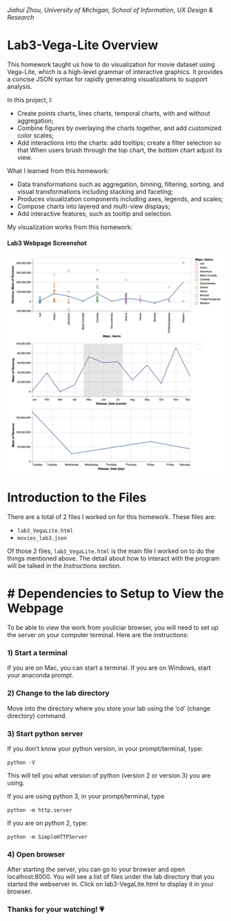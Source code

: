 *Jiahui Zhou, University of Michigan, School of Information, UX Design & Research*

# Lab3-Vega-Lite Overview
This homework taught us how to do visualization for movie dataset using Vega-Lite, which is a high-level grammar of interactive graphics. It provides a concise JSON syntax for rapidly generating visualizations to support analysis. 

In this project, I:
* Create points charts, lines charts, temporal charts, with and without aggregation;
* Combine figures by overlaying the charts together, and add customized color scales;
* Add interactions into the charts: add tooltips; create a filter selection so that When users brush through the top chart, the bottom chart adjust its view. 

What I learned from this homework:
* Data transformations such as aggregation, binning, filtering, sorting, and visual transformations including stacking and faceting;
* Produces visualization components including axes, legends, and scales;
* Compose charts into layered and multi-view displays;
* Add interactive features, such as tooltip and selection.

My visualization works from this homework:
#### Lab3 Webpage Screenshot
![lab3](lab3.png?raw=true "Lab3 Webpage Screenshot")

# Introduction to the Files
There are a total of 2 files I worked on for this homework. These files are:
*  `lab3_VegaLite.html`
*  `movies_lab3.json`

Of those 2 files, `lab3_VegaLite.html` is the main file I worked on to do the things mentioned above. The detail about how to interact with the program will be talked in the *Instructions* section.

# # Dependencies to Setup to View the Webpage
To be able to view the work from youliciar browser, you will need to set up the server on your computer terminal. Here are the instructions:

### 1) Start a terminal
If you are on Mac, you can start a terminal. 
If you are on Windows, start your anaconda prompt.

### 2) Change to the lab directory
Move into the directory where you store your lab using the ‘cd’ (change directory) command.

### 3) Start python server
If you don’t know your python version, in your prompt/terminal, type:

`python -V`

This will tell you what version of python (version 2 or version 3) you are using.

If you are using python 3, in your prompt/terminal, type 

`python -m http.server`

If you are on python 2, type:

`python -m SimpleHTTPServer`
 
### 4) Open browser 
After starting the server, you can go to your browser and open localhost:8000. You will see a list of files under the lab directory that you started the webserver in. Click on lab3-VegaLite.html to display it in your browser.

### Thanks for your watching! 💗
